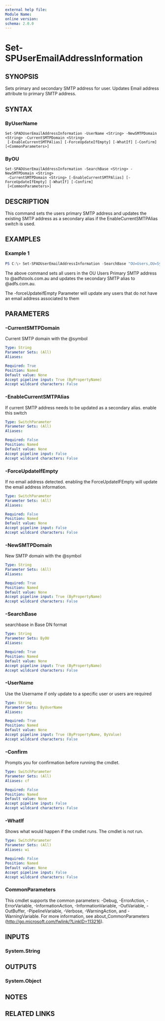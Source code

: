 ```yaml
---
external help file:
Module Name:
online version:
schema: 2.0.0
---
```


# Set-SPUserEmailAddressInformation

## SYNOPSIS
Sets primary and secondary SMTP address for user. Updates Email address attribute to primary SMTP address.

## SYNTAX

### ByUserName
```
Set-SPADUserEmailAddressInformation -UserName <String> -NewSMTPDomain <String> -CurrentSMTPDomain <String>
 [-EnableCurrentSMTPAlias] [-ForceUpdateIfEmpty] [-WhatIf] [-Confirm] [<CommonParameters>]
```

### ByOU
```
Set-SPADUserEmailAddressInformation -SearchBase <String> -NewSMTPDomain <String>
 -CurrentSMTPDomain <String> [-EnableCurrentSMTPAlias] [-ForceUpdateIfEmpty] [-WhatIf] [-Confirm]
 [<CommonParameters>]
```

## DESCRIPTION
This command sets the users primary SMTP address and updates the existing SMTP address as a
secondary alias if the EnableCurrentSMTPAlias switch is used. 

## EXAMPLES

### Example 1
```powershell
PS C:\> Set-SPADUserEmailAddressInformation -SearchBase "OU=Users,OU=SyncedUsers,DC=ADFS,DC=com,DC=au" -NewSMTPDomain '@adfstools.com.au' -CurrentSMTPDomain '@adfs.com.au' -EnableCurrentSMTPAlias -ForceUpdateIfEmpty -Verbose 
```

The above command sets all users in the OU Users Primary SMTP address to @adfstools.com.au and updates the secondary SMTP alias to @adfs.com.au.

The -forceUpdateifEmpty Parameter will update any users that do not have an email address associated to them


## PARAMETERS

### -CurrentSMTPDomain
Current SMTP domain with the @symbol

```yaml
Type: String
Parameter Sets: (All)
Aliases:

Required: True
Position: Named
Default value: None
Accept pipeline input: True (ByPropertyName)
Accept wildcard characters: False
```

### -EnableCurrentSMTPAlias
If current SMTP address needs to be updated as a secondary alias.
enable this switch

```yaml
Type: SwitchParameter
Parameter Sets: (All)
Aliases:

Required: False
Position: Named
Default value: None
Accept pipeline input: False
Accept wildcard characters: False
```

### -ForceUpdateIfEmpty
If no email address detected. enabling the ForceUpdateIFEmpty will update the email address information.

```yaml
Type: SwitchParameter
Parameter Sets: (All)
Aliases:

Required: False
Position: Named
Default value: None
Accept pipeline input: False
Accept wildcard characters: False
```

### -NewSMTPDomain
New SMTP domain with the @symbol

```yaml
Type: String
Parameter Sets: (All)
Aliases:

Required: True
Position: Named
Default value: None
Accept pipeline input: True (ByPropertyName)
Accept wildcard characters: False
```

### -SearchBase
searchbase in Base DN format

```yaml
Type: String
Parameter Sets: ByOU
Aliases:

Required: True
Position: Named
Default value: None
Accept pipeline input: True (ByPropertyName)
Accept wildcard characters: False
```

### -UserName
Use the Username if only update to a specific user or users are required

```yaml
Type: String
Parameter Sets: ByUserName
Aliases:

Required: True
Position: Named
Default value: None
Accept pipeline input: True (ByPropertyName, ByValue)
Accept wildcard characters: False
```

### -Confirm
Prompts you for confirmation before running the cmdlet.

```yaml
Type: SwitchParameter
Parameter Sets: (All)
Aliases: cf

Required: False
Position: Named
Default value: None
Accept pipeline input: False
Accept wildcard characters: False
```

### -WhatIf
Shows what would happen if the cmdlet runs.
The cmdlet is not run.

```yaml
Type: SwitchParameter
Parameter Sets: (All)
Aliases: wi

Required: False
Position: Named
Default value: None
Accept pipeline input: False
Accept wildcard characters: False
```

### CommonParameters
This cmdlet supports the common parameters: -Debug, -ErrorAction, -ErrorVariable, -InformationAction, -InformationVariable, -OutVariable, -OutBuffer, -PipelineVariable, -Verbose, -WarningAction, and -WarningVariable.
For more information, see about_CommonParameters (http://go.microsoft.com/fwlink/?LinkID=113216).

## INPUTS

### System.String


## OUTPUTS

### System.Object

## NOTES

## RELATED LINKS
